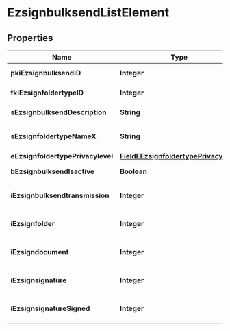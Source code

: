 

# EzsignbulksendListElement

## Properties

Name | Type | Description | Notes
------------ | ------------- | ------------- | -------------
**pkiEzsignbulksendID** | **Integer** | The unique ID of the Ezsignbulksend | 
**fkiEzsignfoldertypeID** | **Integer** | The unique ID of the Ezsignfoldertype. | 
**sEzsignbulksendDescription** | **String** | The description of the Ezsignbulksend | 
**sEzsignfoldertypeNameX** | **String** | The name of the Ezsignfoldertype in the language of the requester | 
**eEzsignfoldertypePrivacylevel** | [**FieldEEzsignfoldertypePrivacylevel**](FieldEEzsignfoldertypePrivacylevel.md) |  | 
**bEzsignbulksendIsactive** | **Boolean** | Whether the Ezsignbulksend is active or not | 
**iEzsignbulksendtransmission** | **Integer** | The total number of Ezsignbulksendtransmissions in the Ezsignbulksend | 
**iEzsignfolder** | **Integer** | The total number of Ezsignfolders in the Ezsignbulksend | 
**iEzsigndocument** | **Integer** | The total number of Ezsigndocuments in the Ezsignbulksend | 
**iEzsignsignature** | **Integer** | The total number of Ezsignsignature in the Ezsignbulksend | 
**iEzsignsignatureSigned** | **Integer** | The total number of already signed Ezsignsignature blocks in the Ezsignbulksend | 




